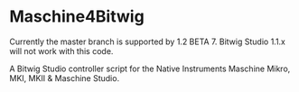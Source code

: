 Maschine4Bitwig
=====================

Currently the master branch is supported by 1.2 BETA 7. Bitwig Studio 1.1.x will not work with this code.

A Bitwig Studio controller script for the Native Instruments Maschine Mikro, MKI, MKII & Maschine Studio.
